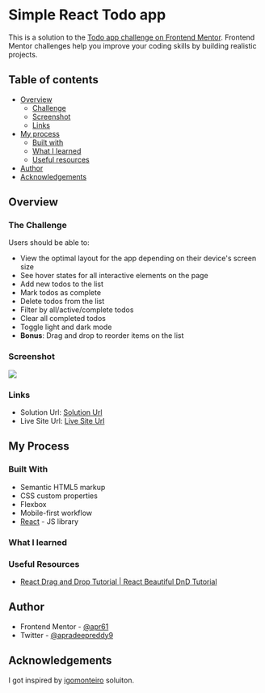 # Simple React Todo app

This is a solution to the [Todo app challenge on Frontend Mentor](https://www.frontendmentor.io/challenges/todo-app-Su1_KokOW). Frontend Mentor challenges help you improve your coding skills by building realistic projects. 

## Table of contents
- [Overview](#overview)
  - [Challenge](#the-challenge)
  - [Screenshot](#screenshot)
  - [Links](#links)
- [My process](#my-process)
  - [Built with](#build-with)
  - [What I learned](#what-i-learned)
  - [Useful resources](#useful-resources)
- [Author](#author)
- [Acknowledgements](#acknowledgements)

## Overview

### The Challenge

Users should be able to:

- View the optimal layout for the app depending on their device's screen size
- See hover states for all interactive elements on the page
- Add new todos to the list
- Mark todos as complete
- Delete todos from the list
- Filter by all/active/complete todos
- Clear all completed todos
- Toggle light and dark mode
- **Bonus**: Drag and drop to reorder items on the list

### Screenshot

![](./public/images/scrrenshot.jpg)

### Links
- Solution Url: [Solution Url](https://github.com/apr61/react-todo-app)
- Live Site Url: [Live Site Url]()


## My Process

### Built With

- Semantic HTML5 markup
- CSS custom properties
- Flexbox
- Mobile-first workflow
- [React](https://reactjs.org/) - JS library

### What I learned




### Useful Resources

- [React Drag and Drop Tutorial | React Beautiful DnD Tutorial](https://www.youtube.com/watch?v=uEVHJf30bWI&t=1196s)



## Author

- Frontend Mentor - [@apr61](https://www.frontendmentor.io/profile/apr61)
- Twitter - [@apradeepreddy9](https://www.twitter.com/apradeepreddy9)

## Acknowledgements

I got inspired by [igomonteiro](https://github.com/igomonteiro/frontendmentor-challenges-monorepo/tree/master/fem_todo) soluiton.
